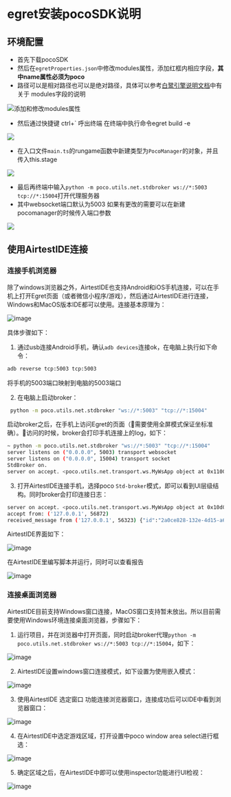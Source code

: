 # egret安装pocoSDK说明

## 环境配置
* 首先下载pocoSDK 
* 然后在`egretProperties.json`中修改modules属性，添加红框内相应字段，**其中name属性必须为poco**
* 路径可以是相对路径也可以是绝对路径，具体可以参考[白鹭引擎说明文档](http://developer.egret.com/cn/github/egret-docs/Engine2D/projectConfig/configFile/index.html)中有关于 modules字段的说明

![添加和修改modules属性](doc/1.png)

- 然后通过快捷键 ctrl+` 呼出终端 在终端中执行命令egret build -e

![](doc/2.png)

- 在入口文件`main.ts`的rungame函数中新建类型为`PocoManager`的对象，并且传入this.stage

![](doc/3.png)

- 最后再终端中输入`python -m poco.utils.net.stdbroker ws://*:5003 tcp://*:15004`打开代理服务器
- 其中websocket端口默认为5003 如果有更改的需要可以在新建pocomanager的时候传入端口参数

![](doc/4.png)

## 使用AirtestIDE连接

### 连接手机浏览器
除了windows浏览器之外，AirtestIDE也支持Android和iOS手机连接，可以在手机上打开Egret页面（或者微信小程序/游戏），然后通过AirtestIDE进行连接，Windows和MacOS版本IDE都可以使用。连接基本原理为：

![image](doc/mobile_egret.png)

具体步骤如下：

1. 通过usb连接Android手机，确认`adb devices`连接ok，在电脑上执行如下命令：
```bash
adb reverse tcp:5003 tcp:5003
```
将手机的5003端口映射到电脑的5003端口

2. 在电脑上启动broker：
```bash
 python -m poco.utils.net.stdbroker "ws://*:5003" "tcp://*:15004"
```
启动broker之后，在手机上访问Egret的页面（需要使用全屏模式保证坐标准确）。访问的时候，broker会打印手机连接上的log，如下：
```bash
~ python -m poco.utils.net.stdbroker "ws://*:5003" "tcp://*:15004"
server listens on ("0.0.0.0", 5003) transport websocket
server listens on ("0.0.0.0", 15004) transport socket
StdBroker on.
server on accept. <poco.utils.net.transport.ws.MyWsApp object at 0x1100620d0>
```

3. 打开AirtestIDE连接手机，选择poco `Std-broker`模式，即可以看到UI层级结构。同时broker会打印连接日志：
```bash
server on accept. <poco.utils.net.transport.ws.MyWsApp object at 0x10d03d2d0>
accept from: ('127.0.0.1', 56872)
received_message from ('127.0.0.1', 56323) {"id":"2a0ce828-132e-4d15-a645-55493d7eaf4b","jsonrpc":"2.0","result":{"children"
```

AirtestIDE界面如下：

![image](doc/egret_android.png)

在AirtestIDE里编写脚本并运行，同时可以查看报告

![image](doc/egret_run.gif)

### 连接桌面浏览器
AirtestIDE目前支持Windows窗口连接，MacOS窗口支持暂未放出。所以目前需要使用Windows环境连接桌面浏览器，步骤如下：

1. 运行项目，并在浏览器中打开页面，同时启动broker代理`python -m poco.utils.net.stdbroker ws://*:5003 tcp://*:15004`，如下： 

![image](doc/windows_egret.png)

2. AirtestIDE设置windows窗口连接模式，如下设置为使用嵌入模式：

![image](doc/ide_setting.png)

3. 使用AirtestIDE 选定窗口 功能连接浏览器窗口，连接成功后可以IDE中看到浏览器窗口：

![image](doc/ide_connect.png)

4. 在AirtestIDE中选定游戏区域，打开设置中poco window area select进行框选：

![image](doc/select_area.png)

5. 确定区域之后，在AirtestIDE中即可以使用inspector功能进行UI检视：

![image](doc/inspect.png)

